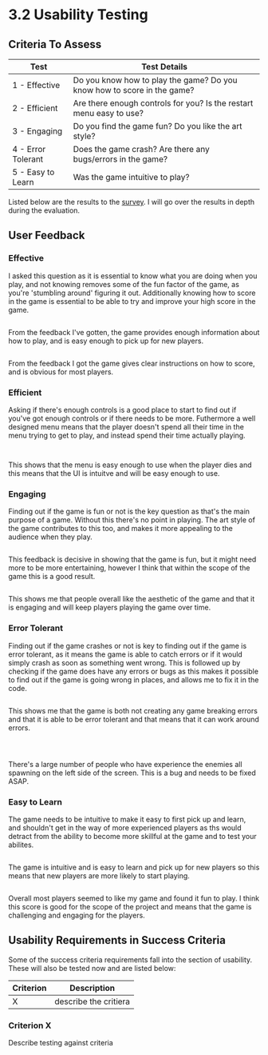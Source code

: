 # 3.2 Usability Testing

## Criteria To Assess

| Test               | Test Details                                                            |
| ------------------ | ----------------------------------------------------------------------- |
| 1 - Effective      | Do you know how to play the game? Do you know how to score in the game? |
| 2 - Efficient      | Are there enough controls for you? Is the restart menu easy to use?     |
| 3 - Engaging       | Do you find the game fun? Do you like the art style?                    |
| 4 - Error Tolerant | Does the game crash? Are there any bugs/errors in the game?             |
| 5 - Easy to Learn  | Was the game intuitive to play?                                         |

Listed below are the results to the [survey](https://www.surveymonkey.co.uk/r/B3YN9N8). I will go over the results in depth during the evaluation.

## User Feedback

### Effective

I asked this question as it is essential to know what you are doing when you play, and not knowing removes some of the fun factor of the game, as you're 'stumbling around' figuring it out. Additionally knowing how to score in the game is essential to be able to try and improve your high score in the game.

<figure><img src="../.gitbook/assets/Screenshot 2022-10-04 at 08.49.35.png" alt=""><figcaption></figcaption></figure>

From the feedback I've gotten, the game provides enough information about how to play, and is easy enough to pick up for new players.

<figure><img src="../.gitbook/assets/Screenshot 2022-10-04 at 08.51.08.png" alt=""><figcaption></figcaption></figure>

From the feedback I got the game gives clear instructions on how to score, and is obvious for most players.&#x20;

### Efficient

Asking if there's enough controls is a good place to start to find out if you've got enough controls or if there needs to be more. Futhermore a well designed menu means that the player doesn't spend all their time in the menu trying to get to play, and instead spend their time actually playing.&#x20;

<figure><img src="../.gitbook/assets/Screenshot 2022-10-04 at 08.52.06.png" alt=""><figcaption></figcaption></figure>

<figure><img src="../.gitbook/assets/Screenshot 2022-10-04 at 08.52.51.png" alt=""><figcaption></figcaption></figure>

This shows that the menu is easy enough to use when the player dies and this means that the UI is intuitve and will be easy enough to use.&#x20;

### Engaging

Finding out if the game is fun or not is the key question as that's the main purpose of a game. Without this there's no point in playing. The art style of the game contributes to this too, and makes it more appealing to the audience when they play.&#x20;

<figure><img src="../.gitbook/assets/Screenshot 2022-10-04 at 08.53.25.png" alt=""><figcaption></figcaption></figure>

This feedback is decisive in showing that the game is fun, but it might need more to be more entertaining, however I think that within the scope of the game this is a good result.&#x20;

<figure><img src="../.gitbook/assets/Screenshot 2022-10-04 at 08.54.41.png" alt=""><figcaption></figcaption></figure>

This shows me that people overall like the aesthetic of the game and that it is engaging and will keep players playing the game over time.&#x20;

### Error Tolerant

Finding out if the game crashes or not is key to finding out if the game is error tolerant, as it means the game is able to catch errors or if it would simply crash as soon as something went wrong. This is followed up by checking if the game does have any errors or bugs as this makes it possible to find out if the game is going wrong in places, and allows me to fix it in the code.&#x20;

<figure><img src="../.gitbook/assets/Screenshot 2022-10-04 at 08.55.27 (1).png" alt=""><figcaption></figcaption></figure>

This shows me that the game is both not creating any game breaking errors and that it is able to be error tolerant and that means that it can work around errors.&#x20;

<figure><img src="../.gitbook/assets/Screenshot 2022-10-04 at 08.59.14.png" alt=""><figcaption></figcaption></figure>

<figure><img src="../.gitbook/assets/Screenshot 2022-10-04 at 08.57.52.png" alt=""><figcaption></figcaption></figure>

<figure><img src="../.gitbook/assets/Screenshot 2022-10-04 at 08.58.25.png" alt=""><figcaption></figcaption></figure>

There's a large number of people who have experience the enemies all spawning on the left side of the screen. This is a bug and needs to be fixed ASAP.

### Easy to Learn

The game needs to be intuitive to make it easy to first pick up and learn, and shouldn't get in the way of more experienced players as ths would detract from the ability to become more skillful at the game and to test your abilites.&#x20;

<figure><img src="../.gitbook/assets/Screenshot 2022-10-04 at 09.16.25.png" alt=""><figcaption></figcaption></figure>

The game is intuitive and is easy to learn and pick up for new players so this means that new players are more likely to start playing.&#x20;

<figure><img src="../.gitbook/assets/Screenshot 2022-10-04 at 09.17.01.png" alt=""><figcaption></figcaption></figure>

Overall most players seemed to like my game and found it fun to play. I think this score is good for the scope of the project and means that the game is challenging and engaging for the players.&#x20;

## Usability Requirements in Success Criteria

Some of the success criteria requirements fall into the section of usability. These will also be tested now and are listed below:

| Criterion | Description           |
| --------- | --------------------- |
| X         | describe the critiera |

### Criterion X

Describe testing against criteria
